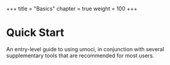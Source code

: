 +++
title = "Basics"
chapter = true
weight = 100
+++

# Quick Start #

An entry-level guide to using umoci, in conjunction with several supplementary
tools that are recommended for most users.
